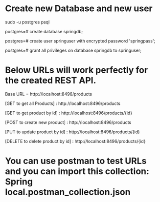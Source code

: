 # Create new Database and new user

sudo -u postgres psql

postgres=# create database springdb;

postgres=# create user springuser with encrypted password 'springpass';

postgres=# grant all privileges on database springdb to springuser;

# Below URLs will work perfectly for the created REST API.

Base URL = http://localhost:8496/products

[GET to get all Products] : http://localhost:8496/products

[GET to get product by id] : http://localhost:8496/products/{id}

[POST to create new product] : http://localhost:8496/products

[PUT to update product by id] : http://localhost:8496/products/{id}

[DELETE to delete product by id] : http://localhost:8496/products/{id}

# You can use postman to test URLs and you can import this collection: Spring local.postman_collection.json



